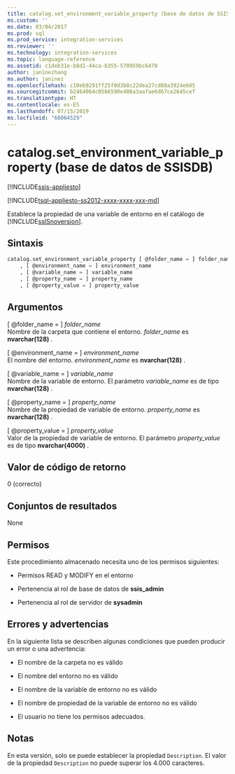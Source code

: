 ```yaml
---
title: catalog.set_environment_variable_property (base de datos de SSISDB) | Microsoft Docs
ms.custom: ''
ms.date: 03/04/2017
ms.prod: sql
ms.prod_service: integration-services
ms.reviewer: ''
ms.technology: integration-services
ms.topic: language-reference
ms.assetid: c1deb31e-b8d1-44ca-b355-570959bc6478
author: janinezhang
ms.author: janinez
ms.openlocfilehash: c10eb9291ff25f0d3b8c22dea27cd88a3924e605
ms.sourcegitcommit: b2464064c0566590e486a3aafae6d67ce2645cef
ms.translationtype: HT
ms.contentlocale: es-ES
ms.lasthandoff: 07/15/2019
ms.locfileid: "68064529"
---
```

# <a name="catalogsetenvironmentvariableproperty-ssisdb-database"></a>catalog.set_environment_variable_property (base de datos de SSISDB)

[!INCLUDE[ssis-appliesto](../../includes/ssis-appliesto-ssvrpluslinux-asdb-asdw-xxx.md)]


[!INCLUDE[tsql-appliesto-ss2012-xxxx-xxxx-xxx-md](../../includes/tsql-appliesto-ss2012-xxxx-xxxx-xxx-md.md)]

  Establece la propiedad de una variable de entorno en el catálogo de [!INCLUDE[ssISnoversion](../../includes/ssisnoversion-md.md)].  
  
## <a name="syntax"></a>Sintaxis  
  
```sql  
catalog.set_environment_variable_property [ @folder_name = ] folder_name  
    , [ @environment_name = ] environment_name  
    , [ @variable_name = ] variable_name  
    , [ @property_name = ] property_name  
    , [ @property_value = ] property_value  
```  
  
## <a name="arguments"></a>Argumentos  
 [ @folder_name = ] *folder_name*  
 Nombre de la carpeta que contiene el entorno. *folder_name* es **nvarchar(128)** .  
  
 [ @environment_name = ] *environment_name*  
 El nombre del entorno. *environment_name* es **nvarchar(128)** .  
  
 [ @variable_name = ] *variable_name*  
 Nombre de la variable de entorno. El parámetro *variable_name* es de tipo **nvarchar(128)** .  
  
 [ @property_name = ] *property_name*  
 Nombre de la propiedad de variable de entorno. *property_name* es **nvarchar(128)** .  
  
 [ @property_value = ] *property_value*  
 Valor de la propiedad de variable de entorno. El parámetro *property_value* es de tipo **nvarchar(4000)** .  
  
## <a name="return-code-value"></a>Valor de código de retorno  
 0 (correcto)  
  
## <a name="result-sets"></a>Conjuntos de resultados  
 None  
  
## <a name="permissions"></a>Permisos  
 Este procedimiento almacenado necesita uno de los permisos siguientes:  
  
-   Permisos READ y MODIFY en el entorno  
  
-   Pertenencia al rol de base de datos de **ssis_admin**  
  
-   Pertenencia al rol de servidor de **sysadmin**  
  
## <a name="errors-and-warnings"></a>Errores y advertencias  
 En la siguiente lista se describen algunas condiciones que pueden producir un error o una advertencia:  
  
-   El nombre de la carpeta no es válido  
  
-   El nombre del entorno no es válido  
  
-   El nombre de la variable de entorno no es válido  
  
-   El nombre de propiedad de la variable de entorno no es válido  
  
-   El usuario no tiene los permisos adecuados.  
  
## <a name="remarks"></a>Notas  
 En esta versión, solo se puede establecer la propiedad `Description`. El valor de la propiedad `Description` no puede superar los 4.000 caracteres.  
  
  
